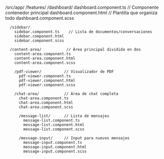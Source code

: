 /src/app/
  /features/
    /dashboard/
      dashboard.component.ts    // Componente contenedor principal
      dashboard.component.html  // Plantilla que organiza todo
      dashboard.component.scss
      
      /sidebar/
        sidebar.component.ts    // Lista de documentos/conversaciones
        sidebar.component.html
        sidebar.component.scss
      
      /content-area/           // Área principal dividida en dos
        content-area.component.ts
        content-area.component.html
        content-area.component.scss
        
        /pdf-viewer/          // Visualizador de PDF
          pdf-viewer.component.ts
          pdf-viewer.component.html
          pdf-viewer.component.scss
        
        /chat-area/           // Área de chat completa
          chat-area.component.ts
          chat-area.component.html
          chat-area.component.scss
          
          /message-list/      // Lista de mensajes
            message-list.component.ts
            message-list.component.html
            message-list.component.scss
          
          /message-input/     // Input para nuevos mensajes
            message-input.component.ts
            message-input.component.html
            message-input.component.scss